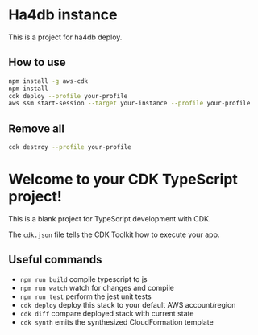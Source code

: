 # Ha4db instance

This is a project for ha4db deploy.

## How to use

```sh
npm install -g aws-cdk
npm install
cdk deploy --profile your-profile
aws ssm start-session --target your-instance --profile your-profile
```

## Remove all

```sh
cdk destroy --profile your-profile
```

# Welcome to your CDK TypeScript project!

This is a blank project for TypeScript development with CDK.

The `cdk.json` file tells the CDK Toolkit how to execute your app.

## Useful commands

 * `npm run build`   compile typescript to js
 * `npm run watch`   watch for changes and compile
 * `npm run test`    perform the jest unit tests
 * `cdk deploy`      deploy this stack to your default AWS account/region
 * `cdk diff`        compare deployed stack with current state
 * `cdk synth`       emits the synthesized CloudFormation template
